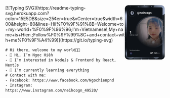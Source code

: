 <div id='main'>
  <div class='content'>
    [![Typing SVG](https://readme-typing-svg.herokuapp.com?color=15E5DB&size=25&center=true&vCenter=true&width=600&height=80&lines=Hii%F0%9F%91%8B+Welcome+to+my+world+%F0%9F%96%96;I'm+Vietnamese!;My+name+is+Hien.;Follow%F0%9F%99%8C+and+contact+with+me%F0%9F%A4%99)](https://git.io/typing-svg)
    
    # Hi there, welcome to my world🧐🤭
    - 👋 Hi, I’m Ngọc Hiền
    - 👀 I’m interested in NodeJs & Frontend by React, NextJs
    - 🌱 I’m currently learning everything
    # Contact with me:
    - Facebook: https://www.facebook.com/Ngochienpnd
    - Instagram: https://www.instagram.com/neihcogn_49520/
  </div>
  
  <div class='dev_card'>
    <a href="https://app.daily.dev/neihcogn"><img src="https://github.com/neihcogn49520/neihcogn49520/blob/main/devcard.svg" width="400" alt="Hien Nguyen Thi Ngoc's Dev Card"/></a>
  </div>
  <!---
  neihcogn49520/neihcogn49520 is a ✨ special ✨ repository because its `README.md` (this file) appears on your GitHub profile.
  You can click the Preview link to take a look at your changes.
  --->
</div>

<style> 
  #main {
    width: 100%;
    height: 100%;
    display: flex;
    flex-direction: row;
  }

  #main .content {
    width: 75%;
  }
  #main .dev_card {
    width: 25%;
  }
</style>
